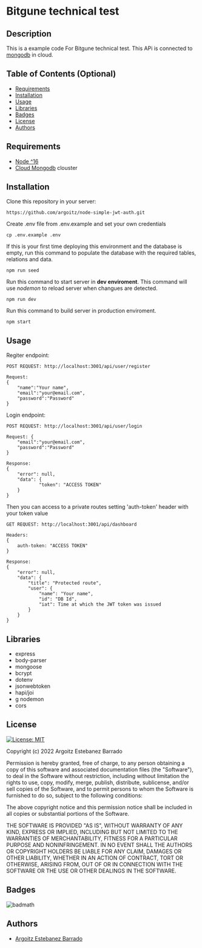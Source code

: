 # Bitgune technical test

## Description

This is a example code For Bitgune technical test. This APi is connected to [mongodb](https://cloud.mongodb.com/) in cloud.

## Table of Contents (Optional)

- [Requirements](#requirements)
- [Installation](#installation)
- [Usage](#usage)
- [Libraries](#libraries)
- [Badges](#badges)
- [License](#license)
- [Authors](#authors)

## Requirements

- [Node ^16](https://nodejs.org/es/download/)
- [Cloud Mongodb](https://cloud.mongodb.com) clouster

## Installation

Clone this repository in your server:

    https://github.com/argoitz/node-simple-jwt-auth.git

Create .env file from .env.example and set your own credentials

    cp .env.example .env

If this is your first time deploying this environment and the database is empty, run this command to populate the database with the required tables, relations and data.

    npm run seed

Run this command to start server in **dev enviroment**. This command will use _nodemon_ to reload server when changues are detected.

    npm run dev

Run this command to build server in production enviroment.

    npm start

## Usage

Regiter endpoint:

    POST REQUEST: http://localhost:3001/api/user/register

    Request:
    {
        "name":"Your name",
        "email":"your@email.com",
        "password":"Password"
    }

Login endpoint:

    POST REQUEST: http://localhost:3001/api/user/login

    Request: {
        "email":"your@email.com",
        "password":"Password"
    }

    Response:
    {
        "error": null,
        "data": {
                "token": "ACCESS TOKEN"
        }
    }

Then you can access to a private routes setting 'auth-token' header with your token value

    GET REQUEST: http://localhost:3001/api/dashboard

    Headers:
    {
        auth-token: "ACCESS TOKEN"
    }

    Response:
    {
        "error": null,
        "data": {
            "title": "Protected route",
            "user": {
                "name": "Your name",
                "id": "DB Id",
                "iat": Time at which the JWT token was issued
            }
        }
    }

## Libraries

- express
- body-parser
- mongoose
- bcrypt
- dotenv
- jsonwebtoken
- hapi/joi
- g nodemon
- cors

## License

[![License: MIT](https://img.shields.io/badge/License-MIT-yellow.svg)](https://opensource.org/licenses/MIT)

Copyright (c) 2022 Argoitz Estebanez Barrado

Permission is hereby granted, free of charge, to any person obtaining a copy
of this software and associated documentation files (the "Software"), to deal
in the Software without restriction, including without limitation the rights
to use, copy, modify, merge, publish, distribute, sublicense, and/or sell
copies of the Software, and to permit persons to whom the Software is
furnished to do so, subject to the following conditions:

The above copyright notice and this permission notice shall be included in all
copies or substantial portions of the Software.

THE SOFTWARE IS PROVIDED "AS IS", WITHOUT WARRANTY OF ANY KIND, EXPRESS OR
IMPLIED, INCLUDING BUT NOT LIMITED TO THE WARRANTIES OF MERCHANTABILITY,
FITNESS FOR A PARTICULAR PURPOSE AND NONINFRINGEMENT. IN NO EVENT SHALL THE
AUTHORS OR COPYRIGHT HOLDERS BE LIABLE FOR ANY CLAIM, DAMAGES OR OTHER
LIABILITY, WHETHER IN AN ACTION OF CONTRACT, TORT OR OTHERWISE, ARISING FROM,
OUT OF OR IN CONNECTION WITH THE SOFTWARE OR THE USE OR OTHER DEALINGS IN THE
SOFTWARE.

## Badges

![badmath](https://img.shields.io/github/languages/top/argoitz/node-simple-jwt-auth)

## Authors

- [Argoitz Estebanez Barrado](https://github.com/argoitz)
